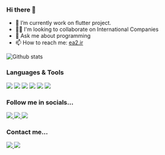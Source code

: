 
### Hi there 👋


- 🌱 I’m currently work on flutter project. 
- 👨‍🚀 I'm looking to collaborate on International Companies
- 💬 Ask me about programming
- 📫 How to reach me: [ea2.ir](https://ea2.ir/index-en.html)


![Github stats](https://github-readme-stats.vercel.app/api?username=esmaeil-ahmadipour)

### Languages & Tools

<div>
<img src="https://img.shields.io/badge/Flutter-02569B?style=flat-square&logo=flutter&logoColor=white">
<img src="https://img.shields.io/badge/Dart-0175C2?style=flat-square&logo=dart&logoColor=white">
<img src="https://img.shields.io/badge/Java-ED8B00?style=flat-square&logo=java&logoColor=white">
<img src="https://img.shields.io/badge/Kotlin-0095D5?style=flat-square&logo=kotlin&logoColor=white">
<img src="https://img.shields.io/badge/Swift-02569B?style=flat-square&logo=swift&logoColor=white">
<img src="https://img.shields.io/badge/Unity-0095D5?style=flat-square&logo=unity&logoColor=white">
</div>

### Follow me in socials...

<div align="left">
<a href="https://stackoverflow.com/users/9854260/esmaeil-ahmadipour?tab=profile">
    <img src="https://img.shields.io/badge/Stack_Overflow-FE7A16?style=for-the-badge&logo=stack-overflow&logoColor=black" />
</a>
<a href="https://www.linkedin.com/in/esmaeil-ahmadipour/">
    <img src="https://img.shields.io/badge/linkedin-%230077B5.svg?&style=for-the-badge&logo=linkedin&logoColor=white" />
</a>
<a href="https://medium.com/@software8686/">
    <img src="https://img.shields.io/badge/Medium-12100E?style=for-the-badge&logo=medium&logoColor=white" />
</a>
</div>

### Contact me...

<div align="left">
<a href="https://mail.google.com/mail/u/0/?fs=1&tf=cm&to=software8686@gmail.com">
    <img src="https://img.shields.io/badge/Gmail-D14836?style=for-the-badge&logo=gmail&logoColor=white" />
</a>
<a href="https://ea2.ir/index-en.html">
    <img src="https://img.shields.io/badge/website-002f6c?style=for-the-badge&logo=About.me&logoColor=white" />
</a>
</div>